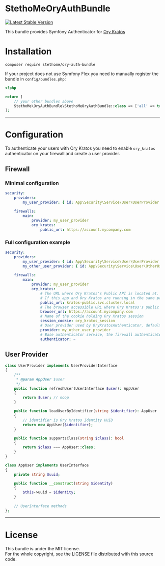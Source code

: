 # StethoMeOryAuthBundle

[![Latest Stable Version](https://poser.pugx.org/stethome/ory-auth-bundle/v/stable.svg)](https://packagist.org/packages/stethome/ory-auth-bundle)

This bundle provides Symfony Authenticator for [Ory Kratos](https://www.ory.sh/kratos/)

# Installation

```
composer require stethome/ory-auth-bundle
```

If your project does not use Symfony Flex you need to manually register the bundle in `config/bundles.php`:

```php
<?php

return [
    // your other bundles above
    StethoMe\OryAuthBundle\StethoMeOryAuthBundle::class => ['all' => true],
];
```

----------
# Configuration

To authenticate your users with Ory Kratos you need to enable `ory_kratos` authenticator on your firewall and create a user provider.

## Firewall
### Minimal configuration
```yaml
security:
    providers:
        my_user_provider: { id: App\Security\Service\User\UserProvider }
        
    firewalls:
        main:
            provider: my_user_provider
            ory_kratos:    
                public_url: https://account.mycompany.com
```
### Full configuration example
```yaml
security:
    providers:
        my_user_provider: { id: App\Security\Service\User\UserProvider }
        my_other_user_provider: { id: App\Security\Service\User\OtherUserProvider }
        
    firewalls:
        main:
            provider: my_user_provider
            ory_kratos:
                # The URL where Ory Kratos's Public API is located at.
                # If this app and Ory Kratos are running in the same private network, this should be the private network address (e.g. kratos-public.svc.cluster.local)
                public_url: kratos-public.svc.cluster.local
                # The browser accessible URL where Ory Kratos's public API is located, only needed if it differs from public_url
                browser_url: https://account.mycompany.com
                # Name of the cookie holding Ory Kratos session
                session_cookie: ory_kratos_session
                # User provider used by OryKratosAuthenticator, defaults to firewall user provider
                provider: my_other_user_provider
                # Base authenticator service, the firewall authenticator will be child of this service
                authenticator: ~
```

## User Provider

```php
class UserProvider implements UserProviderInterface
{
    /**
     * @param AppUser $user
     */
    public function refreshUser(UserInterface $user): AppUser
    {
        return $user; // noop
    }

    public function loadUserByIdentifier(string $identifier): AppUser
    {
        // identifier is Ory Kratos Identity UUID
        return new AppUser($identifier);
    }

    public function supportsClass(string $class): bool
    {
        return $class === AppUser::class;
    }
}

class AppUser implements UserInterface
{
    private string $uuid;

    public function __construct(string $identity)
    {
        $this->uuid = $identity;
    }
    
    // UserInterface methods
};
```

----------
# License

This bundle is under the MIT license.  
For the whole copyright, see the [LICENSE](LICENSE) file distributed with this source code.
